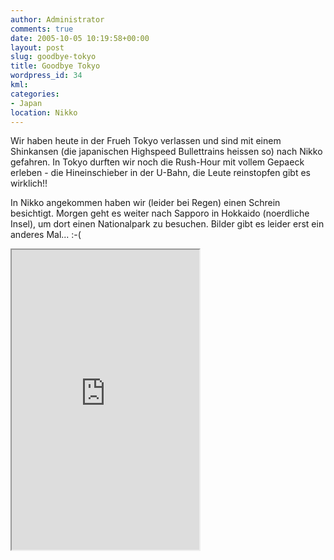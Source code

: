 ```yaml
---
author: Administrator
comments: true
date: 2005-10-05 10:19:58+00:00
layout: post
slug: goodbye-tokyo
title: Goodbye Tokyo
wordpress_id: 34
kml: 
categories:
- Japan
location: Nikko
---
```


Wir haben heute in der Frueh Tokyo verlassen und sind mit einem Shinkansen (die japanischen Highspeed Bullettrains heissen so) nach Nikko gefahren. In Tokyo durften wir noch die Rush-Hour mit vollem Gepaeck erleben - die Hineinschieber in der U-Bahn, die Leute reinstopfen  gibt es wirklich!!

In Nikko angekommen haben wir (leider bei Regen) einen Schrein besichtigt. Morgen geht es weiter nach Sapporo in Hokkaido (noerdliche Insel), um dort einen Nationalpark zu besuchen. Bilder gibt es leider erst ein anderes Mal... :-(

<iframe src="https://www.google.com/maps/d/embed?mid=zInSVQCQXdqY.kBGjD2FaKIoE" class="map" height="480"></iframe>
